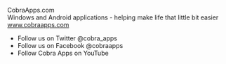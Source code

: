 CobraApps.com
<br>
Windows and Android applications - helping make life that little bit easier
<br>
www.cobraapps.com
- Follow us on Twitter @cobra_apps
- Follow us on Facebook @cobraapps
- Follow Cobra Apps on YouTube
<!---
cobraapps/cobraapps is a ✨ special ✨ repository because its `README.md` (this file) appears on your GitHub profile.
You can click the Preview link to take a look at your changes.
--->
